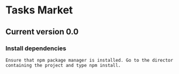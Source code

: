 # Tasks Market 

## Current version 0.0

### Install dependencies
    Ensure that npm package manager is installed. Go to the director containing the project and type npm install.